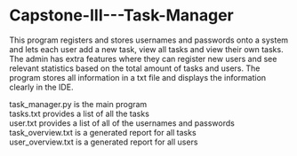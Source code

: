 # Capstone-III---Task-Manager
This program registers and stores usernames and passwords onto a system and lets each user add a new task, view all tasks and view their own tasks. The admin has extra features where they can register new users and see relevant statistics based on the total amount of tasks and users. The program stores all information in a txt file and displays the information clearly in the IDE.


task_manager.py is the main program<br>
tasks.txt provides a list of all the tasks<br>
user.txt provides a list of all of the usernames and passwords<br>
task_overview.txt is a generated report for all tasks<br>
user_overview.txt is a generated report for all users

